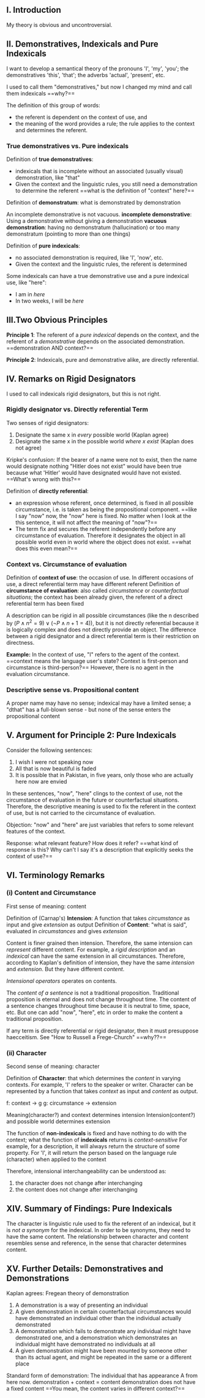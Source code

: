 ## I. Introduction
My theory is obvious and uncontroversial.

## II. Demonstratives, Indexicals and Pure Indexicals

 I want to develop a semantical theory of the pronouns 'I', 'my', 'you'; the demonstratives 'this', 'that'; the adverbs 'actual', 'present', etc.
 
 I used to call them "demonstratives," but now I changed my mind and call them indexicals ==why?==

The definition of this group of words: 
- the referent is dependent on the context of use, and 
- the meaning of the word provides a rule; the rule applies to the context and determines the referent.

### True demonstratives vs. Pure indexicals

Definition of **true demonstratives**: 
- indexicals that is incomplete without an associated (usually visual) demonstration, like "that"
- Given the context and the linguistic rules, you still need a demonstration to determine the referent ==what is the definition of "context" here?==

Definition of **demonstratum**: what is demonstrated by demonstration

An incomplete demonstrative is not vacuous.
**incomplete demonstrative**: Using a demonstrative without giving a demonstration
**vacuous demonstration**: having no demonstratum (hallucination) or too many demonstratum (pointing to more than one things)

Definition of **pure indexicals**: 
- no associated demonstration is required, like 'I', 'now', etc.
- Given the context and the linguistic rules, the referent is determined

Some indexicals can have a true demonstrative use and a pure indexical use, like "here":
- I am in *here*
- In two weeks, I will be *here*

## III.Two Obvious Principles

**Principle 1**: The referent of a *pure indexical* depends on the context, and the referent of a *demonstrative* depends on the associated demonstration. ==demonstration AND context?==

**Principle 2**: Indexicals, pure and demonstrative alike, are directly referential.

## IV. Remarks on Rigid Designators

I used to call indexicals rigid designators, but this is not right.

### Rigidly designator vs. Directly referential Term

Two senses of rigid designators: 
1. Designate the same x in *every* possible world (Kaplan agree)
2. Designate the same x in the possible world *where x exist* (Kaplan does not agree)

Kripke's confusion: 
If the bearer of a name were not to exist, then the name would designate nothing
"Hitler does not exist" would have been true because what 'Hitler' would have designated would have not existed.
==What's wrong with this?==

Definition of **directly referential**: 
- an expression whose referent, once determined, is fixed in all possible circumstance, i.e. is taken as being the propositional component. ==like I say "now" now, the "now" here is fixed. No matter when I look at the this sentence, it will not affect the meaning of "now"?==
- The term fix and secures the referent independently before any circumstance of evaluation. Therefore it designates the object in all possible world even in world where the object does not exist. ==what does this even mean?==

### Context vs. Circumstance of evaluation

Definition of **context of use**: the occasion of use. In different occasions of use, a direct referential term may have different referent
Definition of **circumstance of evaluation**: also called *circumstance* or *counterfactual situations*; the context has been already given, the referent of a direct referential term has been fixed

A description can be rigid in all possible circumstances (like the n described by $(P \land n^{2} = 9) \lor (\neg P \land n + 1 = 4)$), but it is not directly referential because it is logically complex and does not directly provide an object.
The difference between a rigid designator and a direct referential term is their restriction on directness.

**Example:**
In the context of use, "I" refers to the agent of the context. ==context means the language user's state? Context is first-person and circumstance is third-person?== However, there is no agent in the evaluation circumstance.

### Descriptive sense vs. Propositional content

A proper name may have no sense; indexical may have a limited sense; a "dthat" has a full-blown sense - but none of the sense enters the propositional content

## V. Argument for Principle 2: Pure Indexicals

Consider the following sentences:

1. I wish I were not speaking now
2. All that is now beautiful is faded
3. It is possible that in Pakistan, in five years, only those who are actually here now are envied

In these sentences, "now", "here" clings to the context of use, not the circumstance of evaluation in the future or counterfactual situations. Therefore, the descriptive meaning is used to fix the referent in the context of use, but is not carried to the circumstance of evaluation.

Objection: "now" and "here" are just variables that refers to some relevant features of the context.

Response: what relevant feature? How does it refer? ==what kind of response is this? Why can't I say it's a description that explicitly seeks the context of use?==

## VI. Terminology Remarks

### (i) Content and Circumstance

First sense of meaning: content

Definition of (Carnap's) **Intension**: A function that takes *circumstance* as input and give *extension* as output
Definition of **Content**: "what is said", evaluated in *circumstances* and gives *extension*

Content is finer grained then intension. Therefore, the same intension can *represent* different content. For example, a *rigid description* and an *indexical* can have the same extension in all circumstances. Therefore, according to Kaplan's definition of intension, they have the same *intension* and *extension*. But they have different *content*.

*Intensional operators* operates on contents.

The *content of a sentence* is not a traditional proposition. Traditional proposition is eternal and does not change throughout time. The content of a sentence changes throughout time because it is neutral to time, space, etc. But one can add "now", "here", etc in order to make the content a traditional proposition.

If any term is directly referential or rigid designator, then it must presuppose haecceitism. See "How to Russell a Frege-Church" ==why??==

### (ii) Character

Second sense of meaning: character

Definition of **Character**: that which determines the *content* in varying contexts. For example, 'I' refers to the speaker or writer.
Character can be represented by a function that takes *context* as input and *content* as output.

f: context -> g
g: circumstance -> extension

Meaning(character?) and context determines intension
Intension(content?) and possible world determines extension

The function of **non-indexicals** is fixed and have nothing to do with the context; what the function of **indexicals** returns is *context-sensitive*
For example, for a description, it will always return the structure of some property. For 'I', it will return the person based on the language rule (character) when applied to the context

Therefore, intensional interchangeability can be understood as:
1. the character does not change after interchanging
2. the content does not change after interchanging

## XIV. Summary of Findings: Pure Indexicals

The character is linguistic rule used to fix the referent of an indexical, but it is *not a synonym* for the indexical. In order to be synonyms, they need to have the same content. The relationship between character and content resembles sense and reference, in the sense that character determines content.

## XV. Further Details: Demonstratives and Demonstrations

Kaplan agrees: Fregean theory of demonstration
1. A demonstration is a way  of presenting an individual
2. A given demonstration in certain counterfactual circumstances would have demonstrated an individual other than the individual actually demonstrated
3. A demonstration which fails to demonstrate any individual might have demonstrated one, and a demonstration which demonstrates an individual might have demonstrated no individuals at all
4. A given demonstration might have been mounted by someone other than its actual agent, and might be repeated in the same or a different place

Standard form of demonstration: The individual that has appearance A from here now.
demonstration + context = content
demonstration does not have a fixed content ==You mean, the content varies in different context?==

